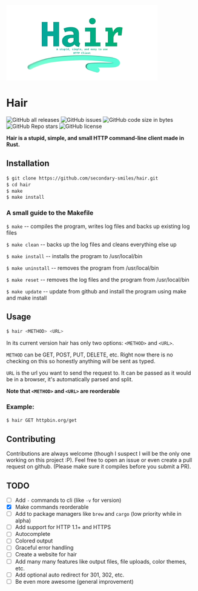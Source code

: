<br/>
    <img alt="Hair Banner" height="200" src="https://raw.githubusercontent.com/secondary-smiles/hair/master/social/Hair-Banner.png" />
</br>

# Hair

<!-- SHIELDS BEGIN -->
![GitHub all releases](https://img.shields.io/github/downloads/secondary-smiles/hair/total?logo=GitHub&style=flat-square)
![GitHub issues](https://img.shields.io/github/issues/secondary-smiles/hair?logo=GitHub&style=flat-square)
![GitHub code size in bytes](https://img.shields.io/github/languages/code-size/secondary-smiles/hair?style=flat-square)
![GitHub Repo stars](https://img.shields.io/github/stars/secondary-smiles/hair?color=yellow&logo=GitHub&style=flat-square)
![GitHub license](https://img.shields.io/github/license/secondary-smiles/hair?style=flat-square)
<!-- SHIELDS END -->

**Hair is a stupid, simple, and small HTTP command-line client made in Rust.**

## Installation
``` bash
$ git clone https://github.com/secondary-smiles/hair.git
$ cd hair
$ make
$ make install
```
### A small guide to the Makefile
`$ make` -- compiles the program, writes log files and backs up existing log files

`$ make clean` -- backs up the log files and cleans everything else up

`$ make install` -- installs the program to /usr/local/bin

`$ make uninstall` -- removes the program from /usr/local/bin

`$ make reset` -- removes the log files and the program from /usr/local/bin

`$ make update` -- update from github and install the program using make and make install

## Usage
```bash
$ hair <METHOD> <URL>
```

In its current version hair has only two options: `<METHOD>` and `<URL>`.

`METHOD` can be GET, POST, PUT, DELETE, etc. Right now there is no checking on this so honestly anything will be sent as typed.

`URL` is the url you want to send the request to. It can be passed as it would be in a browser, it's automatically parsed and split.

**Note that `<METHOD>` and `<URL>` are reorderable**

### Example:
```bash
$ hair GET httpbin.org/get
```

## Contributing
Contributions are always welcome (though I suspect I will be the only one working on this project :P). Feel free to open an issue or even create a pull request on github. (Please make sure it compiles before you submit a PR).

## TODO
- [ ] Add `-` commands to cli (like `-v` for version)
- [X] Make commands reorderable
- [ ] Add to package managers like `brew` and `cargo` (low priority while in alpha)
- [ ] Add support for HTTP 1.1+ and HTTPS
- [ ] Autocomplete
- [ ] Colored output
- [ ] Graceful error handling
- [ ] Create a website for hair
- [ ] Add many many features like output files, file uploads, color themes, etc.
- [ ] Add optional auto redirect for 301, 302, etc.
- [ ] Be even more awesome (general improvement)
